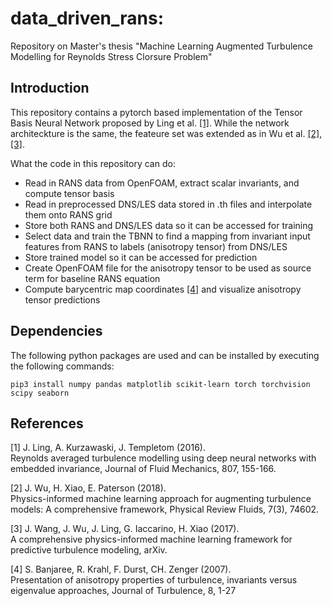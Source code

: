 # data_driven_rans:

Repository on Master's thesis "Machine Learning Augmented Turbulence Modelling for Reynolds Stress Clorsure Problem"

## Introduction

This repository contains a pytorch based implementation of the Tensor Basis Neural Network proposed by Ling et al. [[1]](#1). While the network architeckture is the same, the feateure set was extended as in Wu et al. [[2]](#2), [[3]](#3).

What the code in this repository can do:
- Read in RANS data from OpenFOAM, extract scalar invariants, and compute tensor basis
- Read in preprocessed DNS/LES data stored in .th files and interpolate them onto RANS grid
- Store both RANS and DNS/LES data so it can be accessed for training
- Select data and train the TBNN to find a mapping from invariant input features from RANS to labels (anisotropy tensor) from DNS/LES
- Store trained model so it can be accessed for prediction
- Create OpenFOAM file for the anisotropy tensor to be used as source term for baseline RANS equation
- Compute barycentric map coordinates [[4]](#4) and visualize anisotropy tensor predictions

## Dependencies

The following python packages are used and can be installed by executing the following commands:

```
pip3 install numpy pandas matplotlib scikit-learn torch torchvision scipy seaborn
```

## References
<a id="1">[1]</a> 
J. Ling, A. Kurzawaski, J. Templetom (2016).  
Reynolds averaged turbulence modelling using deep neural networks with embedded invariance,
Journal of Fluid Mechanics, 807, 155-166.

<a id="2">[2]</a> 
J. Wu, H. Xiao, E. Paterson (2018).  
Physics-informed machine learning approach for augmenting turbulence models: A comprehensive framework,
Physical Review Fluids, 7(3), 74602.

<a id="3">[3]</a> 
J. Wang, J. Wu, J. Ling, G. Iaccarino, H. Xiao (2017).  
A comprehensive physics-informed machine learning framework for predictive turbulence modeling,
arXiv.

<a id="4">[4]</a> 
S. Banjaree, R. Krahl, F. Durst, CH. Zenger (2007).  
Presentation of anisotropy properties of turbulence, invariants versus eigenvalue approaches,
Journal of Turbulence, 8, 1-27
